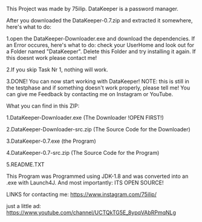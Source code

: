 This Project was made by 75ilip.
DataKeeper is a password manager.


After you downloaded the DataKeeper-0.7.zip and extracted it somewhere, here's what to do:

1.open the DataKeeper-Downloader.exe and download the dependencies. If an Error occures, here's what to do:
	check your UserHome and look out for a Folder named "DataKeeper". Delete this Folder and try installing it again.
	If this doesnt work please contact me!

2.If you skip Task Nr 1, nothing will work.

3.DONE! You can now start working with DataKeeper!
	NOTE: this is still in the testphase and if something doesn't work properly, please tell me!
	You can give me Feedback by contacting me on Instagram or YouTube.


What you can find in this ZIP:

1.DataKeeper-Downloader.exe (The Downloader !OPEN FIRST!)

2.DataKeeper-Downloader-src.zip (The Source Code for the Downloader)

3.DataKeeper-0.7.exe (the Program)

4.DataKeeper-0.7-src.zip (The Source Code for the Program)

5.README.TXT

This Program was Programmed using JDK-1.8 and was converted into an .exe with Launch4J.
And most importantly: ITS OPEN SOURCE!


LINKS for contacting me:
https://www.instagram.com/75ilip/

just a little ad:
https://www.youtube.com/channel/UCTQkTG5E_8ypqVAbRPmqNLg

